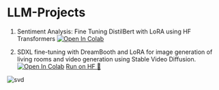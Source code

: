 # LLM-Projects

1. Sentiment Analysis: Fine Tuning DistilBert with LoRA using HF Transformers [![Open In Colab](https://colab.research.google.com/assets/colab-badge.svg)](https://colab.research.google.com/github/AashiDutt/LLM-Projects/blob/main/Sentiment_Analysis_FineTuning_LLMs_with_LoRA_HF_Transformers.ipynb)

2. SDXL fine-tuning with DreamBooth and LoRA for image generation of living rooms and video generation using Stable Video Diffusion.[![Open In Colab](https://colab.research.google.com/assets/colab-badge.svg)](https://colab.research.google.com/drive/1lxn3r_yCZ1keq0zrsKIRb7wIu3ALsp5n#scrollTo=ivpCc2ct-q9b) [Run on HF 🤗](https://huggingface.co/Aashi/AI-Architect-fine-tuning-stable-diffusion-with-Dreambooth-and-LoRA)

![svd](https://github.com/AashiDutt/LLM-Projects/assets/25379502/759192fc-e047-49b1-b070-0aeae3d87667)
